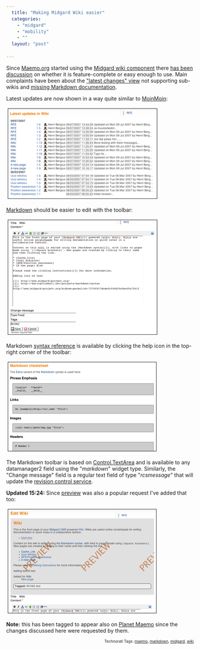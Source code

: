 ```yaml
---
  title: "Making Midgard Wiki easier"
  categories: 
    - "midgard"
    - "mobility"
    - ""
  layout: "post"

---
```

Since <a href="http://maemo.org/">Maemo.org</a> started using the <a href="http://www.midgard-project.org/documentation/net-nemein-wiki/">Midgard wiki component</a> there <a href="http://lists.maemo.org/pipermail/maemo-developers/2007-July/thread.html#10760">has been discussion</a> on whether it is feature-complete or easy enough to use. Main complaints have been about the <a href="https://bugs.maemo.org/show_bug.cgi?id=1539">"latest changes" view</a> not supporting sub-wikis and <a href="https://bugs.maemo.org/show_bug.cgi?id=1590">missing Markdown documentation</a>.

Latest updates are now shown in a way quite similar to <a href="http://live.gnome.org/RecentChanges">MoinMoin</a>:

<img src="/files/wiki-latest-updates.jpg" height="241" width="400" border="1" hspace="4" vspace="4" alt="Wiki-Latest-Updates" />

<a href="http://daringfireball.net/projects/markdown/syntax">Markdown</a> should be easier to edit with the toolbar:

<img src="/files/wiki-markdown-toolbar.jpg" height="307" width="400" border="1" hspace="4" vspace="4" alt="Wiki-Markdown-Toolbar" />

Markdown <a href="http://www.quirm.net/markdown/">syntax reference</a> is available by clicking the help icon in the top-right corner of the toolbar:

<img src="/files/wiki-markdown-cheatsheet.jpg" height="238" width="398" border="1" hspace="4" vspace="4" alt="Wiki-Markdown-Cheatsheet" />

The Markdown toolbar is based on <a href="http://livepipe.net/projects/control_textarea/">Control.TextArea</a> and is available to any datamanager2 field using the "<em>markdown</em>" widget type. Similarly, the "Change message" field is a regular text field of type "<em>rcsmessage</em>" that will update the <a href="http://www.midgard-project.org/documentation/midcom-services-rcs/">revision control service</a>.

<strong>Updated 15:24:</strong> Since <a href="https://bugs.maemo.org/show_bug.cgi?id=1408">preview</a> was also a popular request I've added that too:


<img src="/files/wiki-preview.jpg" height="278" width="398" border="1" hspace="4" vspace="4" alt="Wiki-Preview" /><span style="font-size:0pt;">
</span>

<strong>Note:</strong> this has been tagged to appear also on <a href="http://planet.maemo.org/">Planet Maemo</a> since the changes discussed here were requested by them.

<!-- technorati tags start --><p style="text-align:right;font-size:10px;">Technorati Tags: <a href="http://www.technorati.com/tag/maemo" rel="tag">maemo</a>, <a href="http://www.technorati.com/tag/markdown" rel="tag">markdown</a>, <a href="http://www.technorati.com/tag/midgard" rel="tag">midgard</a>, <a href="http://www.technorati.com/tag/wiki" rel="tag">wiki</a></p><!-- technorati tags end -->